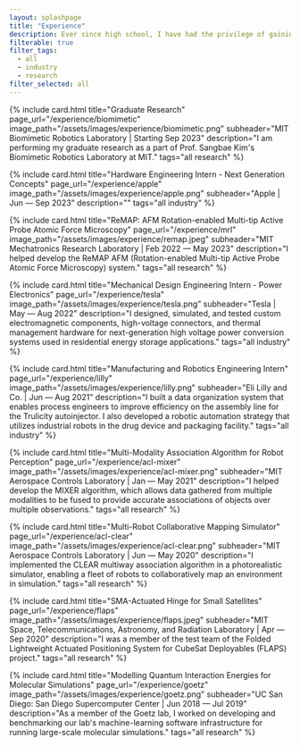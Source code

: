 ```yaml
---
layout: splashpage
title: "Experience"
description: Ever since high school, I have had the privilege of gaining valuable work experience through research internships at the university-level and through engineering internships in industry.
filterable: true
filter_tags:
  - all
  - industry
  - research
filter_selected: all
---
```


{% include card.html
	title="Graduate Research"
	page_url="/experience/biomimetic"
	image_path="/assets/images/experience/biomimetic.png"
	subheader="MIT Biomimetic Robotics Laboratory | Starting Sep 2023"
	description="I am performing my graduate research as a part of Prof. Sangbae Kim's Biomimetic Robotics Laboratory at MIT."
	tags="all research"
%}

{% include card.html
	title="Hardware Engineering Intern - Next Generation Concepts"
	page_url="/experience/apple"
	image_path="/assets/images/experience/apple.png"
	subheader="Apple | Jun — Sep 2023"
	description=""
	tags="all industry"
%}

{% include card.html
	title="ReMAP&colon; AFM Rotation-enabled Multi-tip Active Probe Atomic Force Microscopy"
	page_url="/experience/mrl"
	image_path="/assets/images/experience/remap.jpeg"
	subheader="MIT Mechatronics Research Laboratory | Feb 2022 — May 2023"
	description="I helped develop the ReMAP AFM (Rotation-enabled Multi-tip Active Probe Atomic Force Microscopy) system."
	tags="all research"
%}

{% include card.html
	title="Mechanical Design Engineering Intern - Power Electronics"
	page_url="/experience/tesla"
	image_path="/assets/images/experience/tesla.png"
	subheader="Tesla | May — Aug 2022"
	description="I designed, simulated, and tested custom electromagnetic components, high-voltage connectors, and thermal management hardware for next-generation high voltage power conversion systems used in residential energy storage applications."
	tags="all industry"
%}

{% include card.html
	title="Manufacturing and Robotics Engineering Intern"
	page_url="/experience/lilly"
	image_path="/assets/images/experience/lilly.png"
	subheader="Eli Lilly and Co. | Jun — Aug 2021"
	description="I built a data organization system that enables process engineers to improve efficiency on the assembly line for the Trulicity autoinjector. I also developed a robotic automation strategy that utilizes industrial robots in the drug device and packaging facility."
	tags="all industry"
%}

{% include card.html
	title="Multi-Modality Association Algorithm for Robot Perception"
	page_url="/experience/acl-mixer"
	image_path="/assets/images/experience/acl-mixer.png"
	subheader="MIT Aerospace Controls Laboratory | Jan — May 2021"
	description="I helped develop the MIXER algorithm, which allows data gathered from multiple modalities to be fused to provide accurate associations of objects over multiple observations."
	tags="all research"
%}

{% include card.html
	title="Multi-Robot Collaborative Mapping Simulator"
	page_url="/experience/acl-clear"
	image_path="/assets/images/experience/acl-clear.png"
    subheader="MIT Aerospace Controls Laboratory | Jun — May 2020"
	description="I implemented the CLEAR multiway association algorithm in a photorealistic simulator, enabling a fleet of robots to collaboratively map an environment in simulation."
	tags="all research"
%}

{% include card.html
	title="SMA-Actuated Hinge for Small Satellites"
	page_url="/experience/flaps"
	image_path="/assets/images/experience/flaps.jpeg"
	subheader="MIT Space, Telecommunications, Astronomy, and Radiation Laboratory | Apr — Sep 2020"
	description="I was a member of the test team of the Folded Lightweight Actuated Positioning System for CubeSat Deployables (FLAPS) project."
	tags="all research"
%}

{% include card.html
	title="Modelling Quantum Interaction Energies for Molecular Simulations"
	page_url="/experience/goetz"
	image_path="/assets/images/experience/goetz.png"
    subheader="UC San Diego: San Diego Supercomputer Center | Jun 2018 — Jul 2019"
	description="As a member of the Goetz lab, I worked on developing and benchmarking our lab's machine-learning software infrastructure for running large-scale molecular simulations."
	tags="all research"
%}